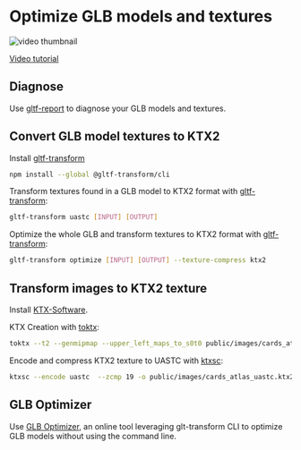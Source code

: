 # Optimize GLB models and textures

![video thumbnail](https://github.com/user-attachments/assets/eb7a4614-924b-4936-a63e-1196c3241360)

[Video tutorial](https://youtu.be/Wt3iEenj_Xw)

## Diagnose

Use [gltf-report](https://gltf.report/) to diagnose your GLB models and textures.

## Convert GLB model textures to KTX2

Install [gltf-transform](https://gltf-transform.dev/cli)

```bash
npm install --global @gltf-transform/cli
```

Transform textures found in a GLB model to KTX2 format with [gltf-transform](https://gltf-transform.dev/cli):

```bash
gltf-transform uastc [INPUT] [OUTPUT]
```

Optimize the whole GLB and transform textures to KTX2 format with [gltf-transform](https://gltf-transform.dev/cli):

```bash
gltf-transform optimize [INPUT] [OUTPUT] --texture-compress ktx2
```

## Transform images to KTX2 texture

Install [KTX-Software](https://github.com/KhronosGroup/KTX-Software/releases).

KTX Creation with [toktx](https://github.khronos.org/KTX-Software/ktxtools/toktx.html):

```bash
toktx --t2 --genmipmap --upper_left_maps_to_s0t0 public/images/cards_atlas.ktx2 public/images/cards_atlas.jpg
```

Encode and compress KTX2 texture to UASTC with [ktxsc](https://github.khronos.org/KTX-Software/ktxtools/ktxsc.html):

```bash
ktxsc --encode uastc  --zcmp 19 -o public/images/cards_atlas_uastc.ktx2  public/images/cards_atlas.ktx2
```

## GLB Optimizer

Use [GLB Optimizer](https://glb.babylonpress.org/), an online tool leveraging glt-transform CLI to optimize GLB models without using the command line.
